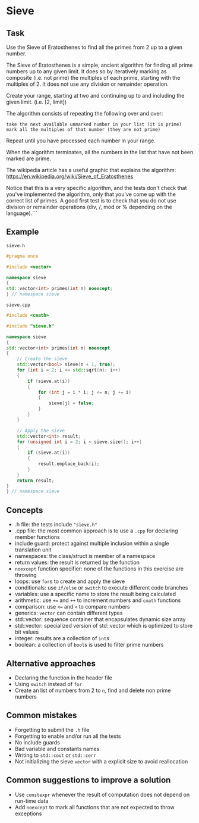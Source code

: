 # Sieve

## Task

Use the Sieve of Eratosthenes to find all the primes from 2 up to a given number.

The Sieve of Eratosthenes is a simple, ancient algorithm for finding all prime numbers up to any given limit. It does so by iteratively marking as composite (i.e. not prime) the multiples of each prime, starting with the multiples of 2. It does not use any division or remainder operation.

Create your range, starting at two and continuing up to and including the given limit. (i.e. [2, limit])

The algorithm consists of repeating the following over and over:

    take the next available unmarked number in your list (it is prime)
    mark all the multiples of that number (they are not prime)

Repeat until you have processed each number in your range.

When the algorithm terminates, all the numbers in the list that have not been marked are prime.

The wikipedia article has a useful graphic that explains the algorithm: https://en.wikipedia.org/wiki/Sieve_of_Eratosthenes

Notice that this is a very specific algorithm, and the tests don't check that you've implemented the algorithm, only that you've come up with the correct list of primes. A good first test is to check that you do not use division or remainder operations (div, /, mod or % depending on the language).```

## Example

`sieve.h`

```cpp
#pragma once

#include <vector>

namespace sieve
{
std::vector<int> primes(int n) noexcept;
} // namespace sieve
```

`sieve.cpp`

```cpp
#include <cmath>

#include "sieve.h"

namespace sieve
{
std::vector<int> primes(int n) noexcept
{
    // Create the sieve
    std::vector<bool> sieve(n + 1, true);
    for (int i = 2; i <= std::sqrt(n); i++)
    {
        if (sieve.at(i))
        {
            for (int j = i * i; j <= n; j += i)
            {
                sieve[j] = false;
            }
        }
    }

    // Apply the sieve
    std::vector<int> result;
    for (unsigned int i = 2; i < sieve.size(); i++)
    {
        if (sieve.at(i))
        {
            result.emplace_back(i);
        }
    }
    return result;
}
} // namespace sieve
```

## Concepts

- .h file: the tests include `"sieve.h"`
- .cpp file: the most common approach is to use a `.cpp` for declaring member functions
- include guard: protect against multiple inclusion within a single translation unit
- namespaces: the class/struct is member of a namespace
- return values: the result is returned by the function
- `noexcept` function specifier: none of the functions in this exercise are throwing
- loops: use `for`s to create and apply the sieve
- conditionals: use `if/else` or `switch` to execute different code branches
- variables: use a specific name to store the result being calculated
- arithmetic: use `+=` and `++` to increment numbers and `cmath` functions
- comparison: use `<=` and `<` to compare numbers
- generics: `vector` can contain different types
- std::vector: sequence container that encapsulates dynamic size array
- std::vector<bool>: specialized version of std::vector which is optimized to store bit values
- integer: results are a collection of `int`s
- boolean: a collection of `bool`s is used to filter prime numbers

## Alternative approaches

- Declaring the function in the header file
- Using `switch` instead of `for`
- Create an list of numbers from 2 to `n`, find and delete non prime numbers

## Common mistakes

- Forgetting to submit the `.h` file
- Forgetting to enable and/or run all the tests
- No include guards
- Bad variable and constants names
- Writing to `std::cout` or `std::cerr`
- Not initializing the sieve `vector` with a explicit size to avoid reallocation

## Common suggestions to improve a solution

- Use `constexpr` whenever the result of computation does not depend on run-time data
- Add `noexcept` to mark all functions that are not expected to throw exceptions
